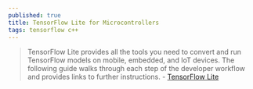 ```yaml
---
published: true
title: TensorFlow Lite for Microcontrollers
tags: tensorflow c++
---
```

> TensorFlow Lite provides all the tools you need to convert and run TensorFlow models on mobile, embedded, and IoT devices. The following guide walks through each step of the developer workflow and provides links to further instructions. - [TensorFlow Lite](https://www.tensorflow.org/lite/guide/get_started)
